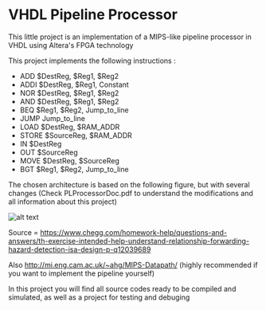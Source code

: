# VHDL Pipeline Processor
This little project is an implementation of a MIPS-like pipeline processor in VHDL using Altera's FPGA technology

This project implements the following instructions :
  - ADD $DestReg, $Reg1, $Reg2
  - ADDI $DestReg, $Reg1, Constant
  - NOR $DestReg, $Reg1, $Reg2
  - AND $DestReg, $Reg1, $Reg2
  - BEQ $Reg1, $Reg2, Jump_to_line
  - JUMP Jump_to_line
  - LOAD $DestReg, $RAM_ADDR
  - STORE $SourceReg, $RAM_ADDR
  - IN $DestReg
  - OUT $SourceReg
  - MOVE $DestReg, $SourceReg
  - BGT $Reg1, $Reg2, Jump_to_line

The chosen architecture is based on the following figure, but with several changes (Check PLProcessorDoc.pdf to understand the modifications and all information about this project)

![alt text](https://d2vlcm61l7u1fs.cloudfront.net/media%2Fd78%2Fd782f7aa-1932-48b2-b65a-8575636f8749%2FphpAWJIrf.png)

Source = https://www.chegg.com/homework-help/questions-and-answers/th-exercise-intended-help-understand-relationship-forwarding-hazard-detection-isa-design-p-q12039689

Also http://mi.eng.cam.ac.uk/~ahg/MIPS-Datapath/ (highly recommended if you want to implement the pipeline yourself)

In this project you will find all source codes ready to be compiled and simulated, as well as a project for testing and debuging
